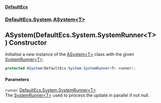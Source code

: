 #### [DefaultEcs](./index.md 'index')
### [DefaultEcs.System](./DefaultEcs-System.md 'DefaultEcs.System').[ASystem&lt;T&gt;](./DefaultEcs-System-ASystem-T-.md 'DefaultEcs.System.ASystem&lt;T&gt;')
## ASystem(DefaultEcs.System.SystemRunner&lt;T&gt;) Constructor
Initialise a new instance of the [ASystem&lt;T&gt;](./DefaultEcs-System-ASystem-T-.md 'DefaultEcs.System.ASystem&lt;T&gt;') class with the given [SystemRunner&lt;T&gt;](./DefaultEcs-System-SystemRunner-T-.md 'DefaultEcs.System.SystemRunner&lt;T&gt;').  
```C#
protected ASystem(DefaultEcs.System.SystemRunner<T> runner);
```
#### Parameters
<a name='DefaultEcs-System-ASystem-T--ASystem(DefaultEcs-System-SystemRunner-T-)-runner'></a>
`runner` [DefaultEcs.System.SystemRunner&lt;](./DefaultEcs-System-SystemRunner-T-.md 'DefaultEcs.System.SystemRunner&lt;T&gt;')[T](./DefaultEcs-System-ASystem-T-.md#DefaultEcs-System-ASystem-T--T 'DefaultEcs.System.ASystem&lt;T&gt;.T')[&gt;](./DefaultEcs-System-SystemRunner-T-.md 'DefaultEcs.System.SystemRunner&lt;T&gt;')  
The [SystemRunner&lt;T&gt;](./DefaultEcs-System-SystemRunner-T-.md 'DefaultEcs.System.SystemRunner&lt;T&gt;') used to process the update in parallel if not null.  
  
